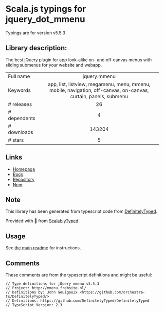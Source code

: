 
# Scala.js typings for jquery_dot_mmenu

Typings are for version v5.5.3

## Library description:
The best jQuery plugin for app look-alike on- and off-canvas menus with sliding submenus for your website and webapp.

|                    |                 |
| ------------------ | :-------------: |
| Full name          | jquery.mmenu |
| Keywords           | app, list, listview, megamenu, menu, mmenu, mobile, navigation, off-canvas, on-canvas, curtain, panels, submenu |
| # releases         | 26 |
| # dependents       | 4 |
| # downloads        | 143204 |
| # stars            | 5 |

## Links
- [Homepage](https://github.com/FrDH/jQuery.mmenu#readme)
- [Bugs](https://github.com/FrDH/jQuery.mmenu/issues)
- [Repository](https://github.com/FrDH/jQuery.mmenu)
- [Npm](https://www.npmjs.com/package/jquery.mmenu)
    


## Note
This library has been generated from typescript code from [DefinitelyTyped](https://definitelytyped.org).

Provided with :purple_heart: from [ScalablyTyped](https://github.com/oyvindberg/ScalablyTyped)

## Usage
See [the main readme](../../readme.md) for instructions.

## Comments

These comments are from the typescript definitions and might be useful:
```
// Type definitions for jQuery mmenu v5.5.3
// Project: http://mmenu.frebsite.nl/
// Definitions by: John Gouigouix <https://github.com/orchestra-ts/DefinitelyTyped/>
// Definitions: https://github.com/DefinitelyTyped/DefinitelyTyped
// TypeScript Version: 2.3

```

